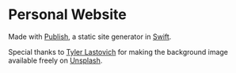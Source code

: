 # Personal Website

Made with [Publish](https://github.com/johnsundell/publish), a static site generator in [Swift](https://swift.org).

Special thanks to [Tyler Lastovich](https://www.behance.net/gallery/58951845/Hello-Ten%20–%20Playing) for making the background image available freely on [Unsplash](https://unsplash.com/photos/d0Sl3AH8Tlg).